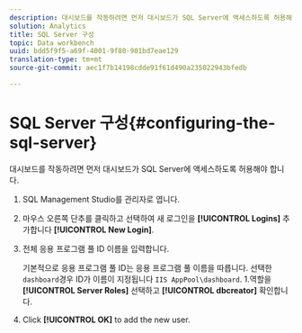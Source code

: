 ```yaml
---
description: 대시보드를 작동하려면 먼저 대시보드가 SQL Server에 액세스하도록 허용해야 합니다.
solution: Analytics
title: SQL Server 구성
topic: Data workbench
uuid: bdd5f9f5-a69f-4001-9f80-901bd7eae129
translation-type: tm+mt
source-git-commit: aec1f7b14198cdde91f61d490a235022943bfedb

---
```



# SQL Server 구성{#configuring-the-sql-server}

대시보드를 작동하려면 먼저 대시보드가 SQL Server에 액세스하도록 허용해야 합니다.

1. SQL Management Studio를 관리자로 엽니다.
1. 마우스 오른쪽 단추를 클릭하고 선택하여 새 로그인을 **[!UICONTROL Logins]** 추가합니다 **[!UICONTROL New Login]**.
1. 전체 응용 프로그램 풀 ID 이름을 입력합니다.

   기본적으로 응용 프로그램 풀 ID는 응용 프로그램 풀 이름을 따릅니다. 선택한 `dashboard`경우 ID가 이름이 지정됩니다 `IIS AppPool\dashboard`. 1.역할을 **[!UICONTROL Server Roles]** 선택하고 **[!UICONTROL dbcreator]** 확인합니다.
1. Click **[!UICONTROL OK]** to add the new user.
